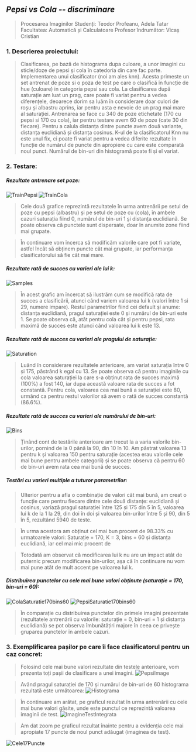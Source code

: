 ## **_Pepsi vs Cola -- discriminare_**
> Procesarea Imaginilor
> Studenți: Teodor Profeanu, Adela Tatar
> Facultatea: Automatică și Calculatoare
> Profesor îndrumător: Vicaș Cristian

### 1. Descrierea proiectului:
> Clasificarea, pe bază de histograma dupa culoare, a unor imagini cu sticle/doze de pepsi și cola în catedoria din care fac parte. 
> Implementarea unui clasificator (noi am ales knn). Acesta primeste un set antrenat de poze si o poza de test pe care o clasifică în funcție de hue (culoare) in categoria pepsi sau cola. 
> La clasificarea după saturație am luat un prag, care poate fi variat pentru a vedea diferențele, deoarece dorim sa luăm în considerare doar culori de roșu și albastru aprins, iar pentru asta e nevoie de un prag mai mare al saturației. 
> Antrenarea se face cu 340 de poze etichetate (170 cu pepsi si 170 cu cola), iar pentru testare avem 60 de poze (cate 30 din fiecare).
> Pentru a calula distanța dintre puncte avem două variante, distanța euclidiană și distanța cosinus. 
> K-ul de la clasificatorul Knn nu este unul fix, ci poate fi variat pentru a vedea diferite rezultate în funcție de numărul de puncte din apropiere cu care este comparată noul punct. 
> Numărul de bin-uri din histogramă poate fi și el variat.

### 2. Testare:
##### Rezultate antrenare set poze: 
![TrainPepsi](https://github.com/teodor-profeanu/Coke-Pepsi-Discrimination/blob/main/graphs/TrainPepsi.jpeg?raw=true)
![TrainCola](https://github.com/teodor-profeanu/Coke-Pepsi-Discrimination/blob/main/graphs/TrainCola.jpeg?raw=true)
> Cele două grafice reprezintă rezultatele în urma antrenării pe setul de poze cu pepsi (albastru) și pe setul de poze cu (cola), în ambele cazuri saturația fiind 0, numărul de bin-uri 1 și distanța euclidiană. Se poate observa că punctele sunt dispersate, doar în anumite zone fiind mai grupate. 

> În continuare vom încerca să modificăm valorile care pot fi variate, astfel încât să obținem puncte cât mai grupate, iar performanța clasificatorului să fie cât mai mare.  

##### Rezultate rată de succes cu varieri ale lui k: 
![Samples](https://github.com/teodor-profeanu/Coke-Pepsi-Discrimination/blob/main/graphs/VariationNoSamples.jpeg?raw=true)
> În acest grafic am încercat să ilustrăm cum se modifică rata de succes a clasificării, atunci când variem valoarea lui k (valori între 1 si 29, numere impare). Restul parametrilor fiind cei default și anume: distanța euclidiană, pragul saturației este 0 și numărul de bin-uri este 1. 
> Se poate observa că, atât pentru cola cât și pentru pepsi, rata maximă de succes este atunci când valoarea lui k este 13. 

##### Rezultate rată de succes cu varieri ale pragului de saturație: 
![Saturation](https://github.com/teodor-profeanu/Coke-Pepsi-Discrimination/blob/main/graphs/VariationSaturation.jpeg?raw=true)
> Luând în considerare rezultatele anterioare, am variat saturația între 0 și 175, păstrând k egal cu 13. Se poate observa că pentru imaginile cu cola valoarea saturației la care s-a obținut rata de succes maximă (100%) a fost 140, iar dupa această valoare rata de succes a fot constantă. Pentru cola, valoarea cea mai bună a saturației este 80, urmând ca pentru restul valorilor să avem o rată de succes constantă (86.6%). 

##### Rezultate rată de succes cu varieri ale numărului de bin-uri: 
![Bins](https://github.com/teodor-profeanu/Coke-Pepsi-Discrimination/blob/main/graphs/VariationBins.jpeg?raw=true)
> Ținând cont de testările anterioare am trecut la a varia valorile bin-urilor, pornind de la 0 până la 90, din 10 în 10. Am păstrat valoarea 13 pentru k și valoarea 150 pentru saturație (acestea erau valorile cele mai bune pentru ambele categorii) și se poate observa că pentru 60 de bin-uri avem rata cea mai bună de succes. 

##### Testări cu varieri multiple a tuturor parametrilor: 
> Ulterior pentru a afla o combinație de valori cât mai bună, am creat o funcție care pentru fiecare dintre cele două distanțe: euclidiană și cosinus, variază pragul saturației între 125 și 175 din 5 în 5, valoarea lui k de la 1 la 29, din doi în doi și valoarea bin-urilor între 5 și 90, din 5 în 5, rezultând 5940 de teste. 

> În urma acestora am obținut cel mai bun procent de 98.33% cu urmatoarele valori: Saturație = 170, K = 3, bins = 60 și distanța euclidiană, iar cel mai mic procent de 

> Totodată am observat că modificarea lui k nu are un impact atât de puternic precum modificarea bin-urilor, așa că în continuare nu vom mai pune atât de mult accent pe valoarea lui k. 

##### Distribuirea punctelor cu cele mai bune valori obținute (saturație = 170, bin-uri = 60):
![ColaSaturatie170bins60](https://github.com/teodor-profeanu/Coke-Pepsi-Discrimination/blob/main/graphs/ColaSaturatie170bins60.jpeg?raw=true)
![PepsiSaturatie170bins60](https://github.com/teodor-profeanu/Coke-Pepsi-Discrimination/blob/main/graphs/PepsiSaturatie170bins60.jpeg?raw=true)
> În comparație cu distribuirea punctelor din primele imagini prezentate (rezultatele antrenării cu valorile: saturație = 0, bin-uri = 1 și distanța euclidiană) se pot observa îmbunătățiri majore în ceea ce privește gruparea punctelor în ambele cazuri.

### 3. Exemplificarea pașilor pe care îi face clasificatorul pentru un caz concret:
> Folosind cele mai bune valori rezultate din testele anterioare, vom prezenta toți pașii de clasificare a unei imagini. 
![PepsiImage](https://github.com/teodor-profeanu/Coke-Pepsi-Discrimination/blob/main/graphs/PepsiImage.jpeg?raw=true)

> Având pragul saturației de 170 și numărul de bin-uri de 60 histograma rezultată este următoarea:
![Histograma](https://github.com/teodor-profeanu/Coke-Pepsi-Discrimination/blob/main/graphs/Histograma.jpeg?raw=true)

> În continuare am arătat, pe graficul rezultat în urma antrenării cu cele mai bune valori găsite, unde este punctul ce reprezintă valoarea imaginii de test.
![ImagineTestIntegrata](https://github.com/teodor-profeanu/Coke-Pepsi-Discrimination/blob/main/graphs/ImagineTestIntegrata.jpeg?raw=true)

> Am dat zoom pe graficul rezultat înainte pentru a evidenția cele mai apropiate 17 puncte de noul punct adăugat (imaginea de test).

![Cele17Puncte](https://github.com/teodor-profeanu/Coke-Pepsi-Discrimination/blob/main/graphs/Cele17Puncte.jpeg?raw=true)

